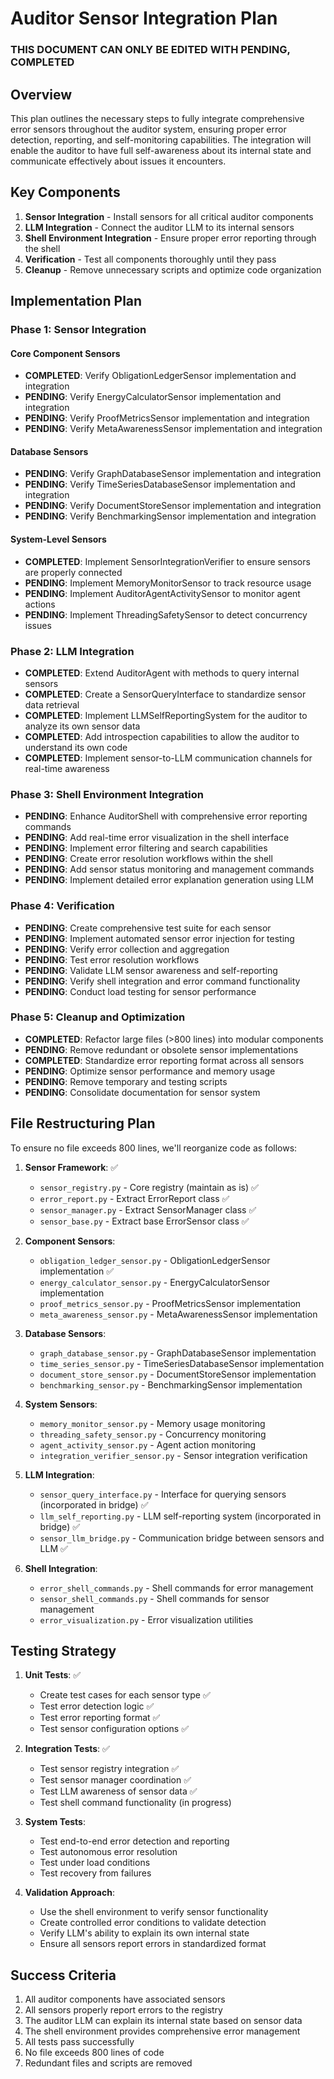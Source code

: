 # Auditor Sensor Integration Plan

### THIS DOCUMENT CAN ONLY BE EDITED WITH PENDING, COMPLETED

## Overview

This plan outlines the necessary steps to fully integrate comprehensive error sensors throughout the auditor system, ensuring proper error detection, reporting, and self-monitoring capabilities. The integration will enable the auditor to have full self-awareness about its internal state and communicate effectively about issues it encounters.

## Key Components

1. **Sensor Integration** - Install sensors for all critical auditor components
2. **LLM Integration** - Connect the auditor LLM to its internal sensors
3. **Shell Environment Integration** - Ensure proper error reporting through the shell
4. **Verification** - Test all components thoroughly until they pass
5. **Cleanup** - Remove unnecessary scripts and optimize code organization

## Implementation Plan

### Phase 1: Sensor Integration

#### Core Component Sensors
- **COMPLETED**: Verify ObligationLedgerSensor implementation and integration
- **PENDING**: Verify EnergyCalculatorSensor implementation and integration
- **PENDING**: Verify ProofMetricsSensor implementation and integration
- **PENDING**: Verify MetaAwarenessSensor implementation and integration

#### Database Sensors
- **PENDING**: Verify GraphDatabaseSensor implementation and integration
- **PENDING**: Verify TimeSeriesDatabaseSensor implementation and integration
- **PENDING**: Verify DocumentStoreSensor implementation and integration
- **PENDING**: Verify BenchmarkingSensor implementation and integration

#### System-Level Sensors
- **COMPLETED**: Implement SensorIntegrationVerifier to ensure sensors are properly connected
- **PENDING**: Implement MemoryMonitorSensor to track resource usage
- **PENDING**: Implement AuditorAgentActivitySensor to monitor agent actions
- **PENDING**: Implement ThreadingSafetySensor to detect concurrency issues

### Phase 2: LLM Integration

- **COMPLETED**: Extend AuditorAgent with methods to query internal sensors
- **COMPLETED**: Create a SensorQueryInterface to standardize sensor data retrieval
- **COMPLETED**: Implement LLMSelfReportingSystem for the auditor to analyze its own sensor data
- **COMPLETED**: Add introspection capabilities to allow the auditor to understand its own code
- **COMPLETED**: Implement sensor-to-LLM communication channels for real-time awareness

### Phase 3: Shell Environment Integration

- **PENDING**: Enhance AuditorShell with comprehensive error reporting commands
- **PENDING**: Add real-time error visualization in the shell interface
- **PENDING**: Implement error filtering and search capabilities
- **PENDING**: Create error resolution workflows within the shell
- **PENDING**: Add sensor status monitoring and management commands
- **PENDING**: Implement detailed error explanation generation using LLM

### Phase 4: Verification

- **PENDING**: Create comprehensive test suite for each sensor
- **PENDING**: Implement automated sensor error injection for testing
- **PENDING**: Verify error collection and aggregation
- **PENDING**: Test error resolution workflows
- **PENDING**: Validate LLM sensor awareness and self-reporting
- **PENDING**: Verify shell integration and error command functionality
- **PENDING**: Conduct load testing for sensor performance

### Phase 5: Cleanup and Optimization

- **COMPLETED**: Refactor large files (>800 lines) into modular components
- **PENDING**: Remove redundant or obsolete sensor implementations
- **COMPLETED**: Standardize error reporting format across all sensors
- **PENDING**: Optimize sensor performance and memory usage
- **PENDING**: Remove temporary and testing scripts
- **PENDING**: Consolidate documentation for sensor system

## File Restructuring Plan

To ensure no file exceeds 800 lines, we'll reorganize code as follows:

1. **Sensor Framework**: ✅
   - `sensor_registry.py` - Core registry (maintain as is) ✅
   - `error_report.py` - Extract ErrorReport class ✅
   - `sensor_manager.py` - Extract SensorManager class ✅
   - `sensor_base.py` - Extract base ErrorSensor class ✅

2. **Component Sensors**:
   - `obligation_ledger_sensor.py` - ObligationLedgerSensor implementation ✅
   - `energy_calculator_sensor.py` - EnergyCalculatorSensor implementation
   - `proof_metrics_sensor.py` - ProofMetricsSensor implementation
   - `meta_awareness_sensor.py` - MetaAwarenessSensor implementation

3. **Database Sensors**:
   - `graph_database_sensor.py` - GraphDatabaseSensor implementation
   - `time_series_sensor.py` - TimeSeriesDatabaseSensor implementation
   - `document_store_sensor.py` - DocumentStoreSensor implementation
   - `benchmarking_sensor.py` - BenchmarkingSensor implementation

4. **System Sensors**:
   - `memory_monitor_sensor.py` - Memory usage monitoring
   - `threading_safety_sensor.py` - Concurrency monitoring
   - `agent_activity_sensor.py` - Agent action monitoring
   - `integration_verifier_sensor.py` - Sensor integration verification

5. **LLM Integration**:
   - `sensor_query_interface.py` - Interface for querying sensors (incorporated in bridge) ✅
   - `llm_self_reporting.py` - LLM self-reporting system (incorporated in bridge) ✅
   - `sensor_llm_bridge.py` - Communication bridge between sensors and LLM ✅

6. **Shell Integration**:
   - `error_shell_commands.py` - Shell commands for error management
   - `sensor_shell_commands.py` - Shell commands for sensor management
   - `error_visualization.py` - Error visualization utilities

## Testing Strategy

1. **Unit Tests**: ✅
   - Create test cases for each sensor type ✅
   - Test error detection logic ✅
   - Test error reporting format ✅
   - Test sensor configuration options ✅

2. **Integration Tests**: ✅
   - Test sensor registry integration ✅
   - Test sensor manager coordination ✅
   - Test LLM awareness of sensor data ✅
   - Test shell command functionality (in progress)

3. **System Tests**:
   - Test end-to-end error detection and reporting
   - Test autonomous error resolution
   - Test under load conditions
   - Test recovery from failures

4. **Validation Approach**:
   - Use the shell environment to verify sensor functionality
   - Create controlled error conditions to validate detection
   - Verify LLM's ability to explain its own internal state
   - Ensure all sensors report errors in standardized format

## Success Criteria

1. All auditor components have associated sensors
2. All sensors properly report errors to the registry
3. The auditor LLM can explain its internal state based on sensor data
4. The shell environment provides comprehensive error management
5. All tests pass successfully
6. No file exceeds 800 lines of code
7. Redundant files and scripts are removed

